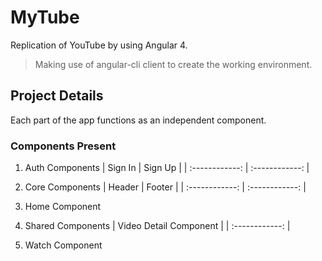 # MyTube

Replication of YouTube by using Angular 4.

> Making use of angular-cli client to create the working environment.

## Project Details
Each part of the app functions as an independent component.

### Components Present
1. Auth Components
| Sign In | Sign Up |
| :------------: | :------------: |

2. Core Components
| Header | Footer |
| :------------: | :------------: |

3. Home Component

4. Shared Components
| Video Detail Component | 
| :------------: | 

5.  Watch Component

